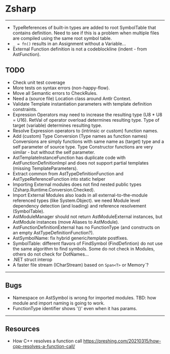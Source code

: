 ﻿# Zsharp

---

- TypeReferences of built-in types are added to root SymbolTable that contains definition.
    Need to see if this is a problem when multiple files are compiled using the same root symbol table.
- `_ = fn()` results in an Assignment without a Variable...
- External Function definition is not a codeblockline (indent - from AstFunction).

## TODO

- Check unit test coverage
- More tests on syntax errors (non-happy-flow).
- Move all Semantic errors to CheckRules.
- Need a (source file) Location class around Antlr Context.
- Validate Template instantiation parameters with template definition constraints.
- Expression Operators may need to increase the resulting type (U8 * U8 = U16).
    RetVal of operator overload determines resulting type.
    Type of target (variable) determines resulting type.
- Resolve Expression operators to (intrinsic or custom) function names.
- Add (custom) Type Conversion (Type names as function names)
    Conversions are simply functions with same name as (target) type and a self parameter of source type.
    Type Constructor functions are very similar - but without the self parameter.
- AstTemplateInstanceFunction has duplicate code with AstFunctionDefinitionImpl 
    and does not support partial templates (missing TemplateParameters).
- Extract common from AstTypeDefinitionFunction and AstTypeReferenceFunction into static helper
- Importing External modules does not find nested public types (Zsharp.Runtime.Conversion.Checked).
- Import External Modules also loads in all external-to-the-module referenced types (like System.Object).
    we need Module level dependency detection (and loading) and reference resolvement (SymbolTable).
- AstModuleManager should not return AstModuleExternal instances, but AstModule instances (move Aliases to AstModule).
- AstFunctionDefinitionExternal has no FunctionType (and constructs on an empty AstTypeDefinitionFunction?).
- AstSymbolName: fix hybrid generic/template postfixes.
- SymbolTable: different flavors of FindSymbol (FindDefintion) do not use the same algorithm to find symbols.
    Some do not check in Modules, others do not check for DotNames...
- .NET struct interop
- A faster file stream (ICharStream) based on `Span<T>` or Memory<T>`?

---

## Bugs

- Namespace on AstSymbol is wrong for imported modules. 
    TBD: how module and import naming is going to work.
- FunctionType identifier shows '()' even when it has params.

---

## Resources

- How C++ resolves a function call https://preshing.com/20210315/how-cpp-resolves-a-function-call/
